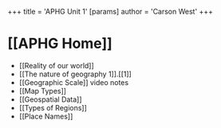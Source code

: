+++
 title = 'APHG Unit 1'
[params]
	author = 'Carson West'
+++
# [[APHG Home]]

 - [[Reality of our world]]
 - [[The nature of geography 1]].[[1]]
 - [[Geographic Scale]] video notes
 - [[Map Types]]
 - [[Geospatial Data]]
 - [[Types of Regions]]
 - [[Place Names]]

